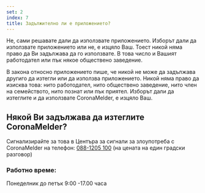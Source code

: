 ```yaml
---
set: 2
index: 7
title: Задължително ли е приложението?
---
```

Не, сами решавате дали да използвате приложението. Изборът дали да използвате приложението или не, е изцяло Ваш. Тоест никой няма право да Ви задължава да го използвате. В това число и Вашият работодател или пък някое обществено заведение.

В закона относно приложението пише, че никой не може да задължава другиго да изтегли или да използва приложението. Никой няма право да изисква това: нито работодател, нито обществено заведение, нито член на семейството, нито познат или пък приятел. Изборът дали да изтеглите и да използвате CoronaMelder, е изцяло Ваш.

## Някой Ви задължава да изтеглите CoronaMelder? 

Сигнализирайте за това в Центъра за сигнали за злоупотреба с CoronaMelder на телефон: 
[088-1205 100](tel:0881205100) (на цената на един градски разговор)

### Работно време:

Понеделник до петък
9:00 -17.00 часа
